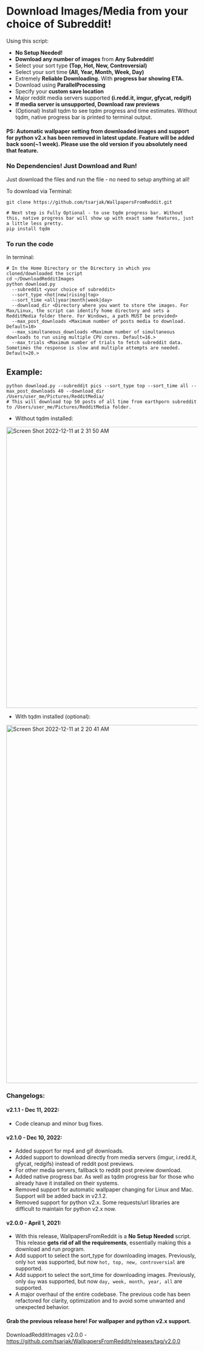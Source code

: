 # Download Images/Media from your choice of Subreddit!

Using this script:
* **No Setup Needed!**
* **Download any number of images** from **Any Subreddit!**
* Select your sort type **(Top, Hot, New, Controversial)**
* Select your sort time **(All, Year, Month, Week, Day)**
* Extremely **Reliable Downloading.** With **progress bar showing ETA.**
* Download using **ParallelProcessing**
* Specify your **custom save location**
* Major reddit media servers supported **(i.redd.it, imgur, gfycat, redgif)**
* **If media server is unsupported, Download raw previews**
* (Optional) Install tqdm to see tqdm progress and time estimates. Without tqdm, native progress bar is printed to terminal output.


#### PS: Automatic wallpaper setting from downloaded images and support for python v2.x has been removed in latest update. Feature will be added back soon(~1 week). Please use the old version if you absolutely need that feature.

### No Dependencies! Just Download and Run!
Just download the files and run the file - no need to setup anything at all!

To download via Terminal:
```shell
git clone https://github.com/tsarjak/WallpapersFromReddit.git

# Next step is Fully Optional - to use tqdm progress bar. Without this, native progress bar will show up with exact same features, just a little less pretty.
pip install tqdm
```

### To run the code

In terminal:
```shell
# In the Home Directory or the Directory in which you cloned/downloaded the script
cd ~/DownloadRedditImages
python download.py 
  --subreddit <your choice of subreddit> 
  --sort_type <hot|new|rising|top> 
  --sort_time <all|year|month|week|day>
  --download_dir <Directory where you want to store the images. For Max/Linux, the script can identify home directory and sets a RedditMedia folder there. For Windows, a path MUST be provided>
  --max_post_downloads <Maximum number of posts media to download. Default=10>
  --max_simultaneous_downloads <Maximum number of simultaneous downloads to run using multiple CPU cores. Default=16.>
  --max_trials <Maximum number of trials to fetch subreddit data. Sometimes the response is slow and multiple attempts are needed. Default=20.>
```

## Example: 
```shell
python download.py --subreddit pics --sort_type top --sort_time all --max_post_downloads 40 --download_dir /Users/user_me/Pictures/RedditMedia/
# This will download top 50 posts of all time from earthporn subreddit to /Users/user_me/Pictures/RedditMedia folder.
```
* Without tqdm installed:
<img width="741" alt="Screen Shot 2022-12-11 at 2 31 50 AM" src="https://user-images.githubusercontent.com/9898343/206898666-d9f95e4f-3bd1-4f37-9372-32f4009a434c.png">

* With tqdm installed (optional):
<img width="944" alt="Screen Shot 2022-12-11 at 2 20 41 AM" src="https://user-images.githubusercontent.com/9898343/206898223-3872e046-a8d3-4199-b4da-00ed9a429005.png">


### Changelogs:

#### v2.1.1 - Dec 11, 2022:
* Code cleanup and minor bug fixes.

#### v2.1.0 - Dec 10, 2022:
* Added support for mp4 and gif downloads.
* Added support to download directly from media servers (imgur, i.redd.it, gfycat, redgifs) instead of reddit post previews.
* For other media servers, fallback to reddit post preview download.
* Added native progress bar. As well as tqdm progress bar for those who already have it installed on their systems.
* Removed support for automatic wallpaper changing for Linux and Mac. Support will be added back in v2.1.2.
* Removed support for python v2.x. Some requests/url libraries are difficult to maintain for python v2.x now.


#### v2.0.0 - April 1, 2021:
* With this release, WallpapersFromReddit is a **No Setup Needed** script. This release **gets rid of all the requirements**, essentially making this a download and run program.
* Add support to select the sort_type for downloading images. Previously, only ```hot``` was supported, but now ```hot, top, new, controversial``` are supported.
* Add support to select the sort_time for downloading images. Previously, only ```day``` was supported, but now ```day, week, month, year, all``` are supported.
* A major overhaul of the entire codebase. The previous code has been refactored for clarity, optimization and to avoid some unwanted and unexpected behavior.

#### Grab the previous release here! For wallpaper and python v2.x support.
DownloadRedditImages v2.0.0 - https://github.com/tsarjak/WallpapersFromReddit/releases/tag/v2.0.0
